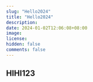 ```yaml
---
slug: "Hello2024"
title: "Hello2024"
description: 
date: 2024-01-02T12:06:08+08:00
image: 
license: 
hidden: false
comments: false
---
```


## HIHI123